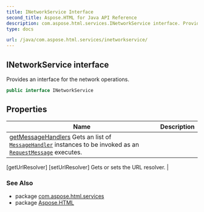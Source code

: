 ```yaml
---
title: INetworkService Interface
second_title: Aspose.HTML for Java API Reference
description: com.aspose.html.services.INetworkService interface. Provides an interface for the network operations
type: docs

url: /java/com.aspose.html.services/inetworkservice/
---
```

## INetworkService interface

Provides an interface for the network operations.

```java
public interface INetworkService
```

## Properties

| Name | Description |
| --- | --- |
| [getMessageHandlers](../../com.aspose.html.services/inetworkservice/messagehandlers/) Gets an list of [`MessageHandler`](../../com.aspose.html.net/messagehandler/) instances to be invoked as an [`RequestMessage`](../../com.aspose.html.net/requestmessage/) executes. |
[getUrlResolver]
[setUrlResolver] Gets or sets the URL resolver. |

### See Also

* package [com.aspose.html.services](../../com.aspose.html.services/)
* package [Aspose.HTML](../../)
